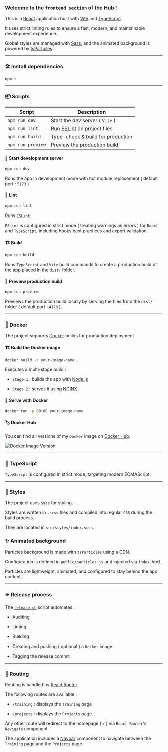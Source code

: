 ### Welcome to the `frontend section` of the Hub !

This is a [React](https://react.dev) application built with [Vite](https://vitejs.dev) and [TypeScript](https://www.typescriptlang.org).

It uses strict linting rules to ensure a fast, modern, and maintainable development experience.

Global styles are managed with [Sass](https://sass-lang.com), and the animated background is powered by [tsParticles](https://particles.js.org).

---

### 🛠️ Install dependencies

```bash
npm i
```

---

### 📦 Scripts

| Script            | Description                                       |
|-------------------|-------------------------------------------------- |
| `npm run dev`     | Start the dev server ( `Vite` )                   |
| `npm run lint`    | Run [ESLint](https://eslint.org) on project files |
| `npm run build`   | Type-check & build for production                 |
| `npm run preview` | Preview the production build                      |

#### 🚀 Start development server

```bash
npm run dev
```

Runs the app in development mode with hot module replacement ( default port : `5173` ).

#### 🧹 Lint

```bash
npm run lint
```

Runs `ESLint`.

`ESLint` is configured in strict mode ( treating warnings as errors ) for `React` and `TypeScript`, including hooks best practices and export validation.

#### 🏗️ Build

```bash
npm run build
```

Runs `TypeScript` and `Vite` build commands to create a production build of the app placed in the `dist/` folder.

#### 👀 Preview production build

```bash
npm run preview
```

Previews the production build locally by serving the files from the `dist/` folder ( default port : `4173` ).

---

### 🐳 Docker

The project supports [Docker](https://www.docker.com) builds for production deployment.

#### 🏗️ Build the Docker image

```bash
docker build -t your-image-name .
```

Executes a multi-stage build :

- `Stage 1` : builds the app with [Node.js](https://nodejs.org)

- `Stage 2` : serves it using [NGINX](https://nginx.org)

#### 🚀 Serve with Docker

```bash
docker run -p 80:80 your-image-name
```

#### 🏷️ Docker Hub

You can find all versions of my `Docker` image on [Docker Hub](https://hub.docker.com/r/julienjamet1992/hub_frontend).

![Docker Image Version](https://img.shields.io/docker/v/julienjamet1992/hub_frontend?sort=semver)

---

### 🔵 TypeScript

`TypeScript` is configured in strict mode, targeting modern ECMAScript.

---

### 🎨 Styles

The project uses `Sass` for styling.

Styles are written in `.scss` files and compiled into regular `CSS` during the build process.

They are located in `src/styles/index.scss`.

### ✨ Animated background

Particles background is made with `tsParticles` using a CDN.
 
Configuration is defined in `public/particles.js` and injected via `index.html`.

Particles are lightweight, animated, and configured to stay behind the app content.

---

### ⏩ Release process

The [`release.sh`](./release.sh) script automates :

- Auditing

- Linting

- Building

- Creating and pushing ( optional ) a `Docker` image

- Tagging the release commit

---

### 🧭 Routing

Routing is handled by [React Router](https://reactrouter.com).

The following routes are available :

- `/training` : displays the `Training` page

- `/projects` : displays the `Projects` page

Any other route will redirect to the homepage ( `/` ) via `React Router`'s `Navigate` component.

The application includes a [Navbar](./src/components/hub/Navbar.tsx) component to navigate between the `Training` page and the `Projects` page.